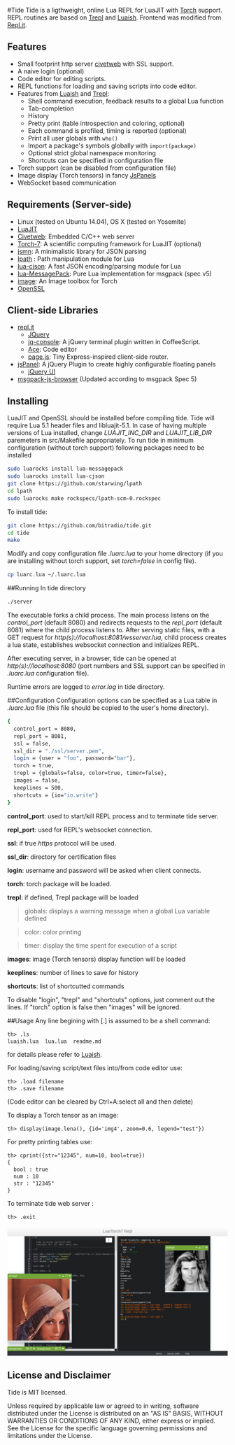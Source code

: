 #Tide
Tide is a ligthweight, online Lua REPL for LuaJIT with [Torch](http://torch.ch/) support. REPL routines are based on [Trepl](https://github.com/torch/trepl) and [Luaish](https://github.com/stevedonovan/luaish). Frontend was modified from [Repl.it](https://github.com/replit/repl.it).


## Features
* Small footprint http server [civetweb](https://github.com/bel2125/civetweb) with SSL support.
* A naive login (optional)
* Code editor for editing scripts.
* REPL functions for loading and saving scripts into code editor.
* Features from [Luaish](https://github.com/stevedonovan/luaish) and  [Trepl](https://github.com/torch/trepl):
	* Shell command execution, feedback results to a global Lua function
	* Tab-completion
	* History
	* Pretty print (table introspection and coloring, optional)
	* Each command is profiled, timing is reported (optional)
	* Print all user globals with `who()`
	* Import a package's symbols globally with `import(package)`
	* Optional strict global namespace monitoring
	* Shortcuts can be specified in configuration file
* Torch support (can be disabled from configuration file)
* Image display (Torch tensors) in fancy [JsPanels](http://jspanel.de/)
* WebSocket based communication
 
## Requirements (Server-side)
* Linux (tested on Ubuntu 14.04), OS X (tested on Yosemite)
* [LuaJIT](http://luajit.org/index.html)
* [Civetweb](https://github.com/bel2125/civetweb/blob/master/LICENSE.md): Embedded C/C++ web server
* [Torch-7](https://github.com/torch/torch7/blob/master/COPYRIGHT.txt): A scientific computing framework for LuaJIT (optional)
* [jsmn](https://bitbucket.org/zserge/jsmn/wiki/Home): A minimalistic library for JSON parsing
* [lpath](https://github.com/starwing/lpath) : Path manipulation module for Lua
* [lua-cjson](https://github.com/mpx/lua-cjson/blob/master/LICENSE): A fast JSON encoding/parsing module for Lua
* [lua-MessagePack](https://github.com/fperrad/lua-MessagePack/blob/master/COPYRIGHT): Pure Lua implementation for msgpack (spec v5)
* [image](https://github.com/torch/image): An Image toolbox for Torch
* [OpenSSL](https://www.openssl.org/)

## Client-side Libraries
* [repl.it]()
	* [JQuery](https://jquery.com/)
	* [jq-console](https://github.com/replit/jq-console): A jQuery terminal plugin written in CoffeeScript.
	* [Ace](http://ace.c9.io/#nav=about): Code editor
	* [page.js](https://github.com/visionmedia/page.js): Tiny Express-inspired client-side router.
* [jsPanel](https://github.com/Flyer53/jsPanel): A jQuery Plugin to create highly configurable floating panels
	* [jQuery UI](https://jqueryui.com/)
* [msgpack-js-browser]() (Updated according to msgpack Spec 5)

## Installing
LuaJIT and OpenSSL should be installed before compiling tide. Tide will require Lua 5.1 header files and libluajit-5.1. In case of having multiple versions of Lua installed, change *LUAJIT_INC_DIR* and *LUAJIT_LIB_DIR* paremeters in src/Makefile appropriately.
To run tide in minimum configuration (without torch support) following packages need to be installed 
```bash
sudo luarocks install lua-messagepack
sudo luarocks install lua-cjson
git clone https://github.com/starwing/lpath
cd lpath
sudo luarocks make rockspecs/lpath-scm-0.rockspec
```

To install tide:
```bash
git clone https://github.com/bitradio/tide.git
cd tide
make
```
Modify and copy configuration file *.luarc.lua* to your home directory (if you are installing without torch support, set *torch=false* in config file).
```bash
cp luarc.lua ~/.luarc.lua
```

##Running 
In tide directory
```bash
./server
```
The executable forks a child process. The main process listens on the *control_port* (default 8080) and redirects requests to the *repl_port* (default 8081) where the child process listens to. After serving static files, with a GET request for *http(s)://localhost:8081/wsserver.lua*, child process creates a lua state, establishes websocket connection and initializes REPL.

After executing server, in a browser, tide can be opened at *http(s)://localhost:8080* (port numbers and SSL support can be specified in *.luarc.lua* configuration file).

Runtime errors are logged to *error.log* in tide directory.

##Configuration
Configuration options can be specified as a Lua table in *.luarc.lua* file (this file should be copied to the user's home directory).
 
```bash
{
  control_port = 8080,
  repl_port = 8081,
  ssl = false,
  ssl_dir = "./ssl/server.pem",
  login = {user = "foo", password="bar"},
  torch = true,
  trepl = {globals=false, color=true, timer=false},
  images = false,
  keeplines = 500,
  shortcuts = {io="io.write"}
}
```
**control_port**: used to start/kill REPL process and to terminate tide server.

**repl_port**: used for REPL's websocket connection.

**ssl**: if true *https* protocol will be used.

**ssl_dir**: directory for certification files

**login**: username and password will be asked when client connects.

**torch**: torch package will be loaded.

**trepl**: if defined, Trepl package will be loaded

>globals: displays a warning message when a global Lua variable defined

>color: color printing

>timer: display the time spent for execution of a script

**images**: image (Torch tensors) display function will be loaded

**keeplines**: number of lines to save for history

**shortcuts**: list of shortcutted commands

To disable "login", "trepl" and "shortcuts" options, just comment out the lines. If "torch" option is false then "images" will be ignored.

##Usage
Any line begining with [.] is assumed to be a shell command:

    th> .ls
    luaish.lua  lua.lua  readme.md

for details please refer to [Luaish](https://github.com/stevedonovan/luaish).

For loading/saving script/text files into/from code editor use:

    th> .load filename
    th> .save filename
(Code editor can be cleared by Ctrl+A:select all and then delete)

To display a Torch tensor as an image:

    th> display(image.lena(), {id='img4', zoom=0.6, legend="test"})

For pretty printing tables use:

    th> cprint({str="12345", num=10, bool=true})
	{
	  bool : true
	  num : 10
	  str : "12345"
	}

To terminate tide web server :

    th> .exit


![ ](https://github.com/bitRadio/tide/blob/master/jpeg/out.jpg "screenshot")

## License and Disclaimer
Tide is MIT licensed.

Unless required by applicable law or agreed to in writing, software distributed under the License is distributed on an "AS IS" BASIS, WITHOUT WARRANTIES OR CONDITIONS OF ANY KIND, either express or implied. See the License for the specific language governing permissions and limitations under the License.


